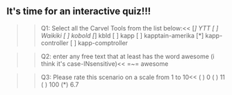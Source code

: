 ## It's time for an interactive quiz!!!

>>Q1: Select all the Carvel Tools from the list below:<<
[*] YTT
[ ] Waikiki
[ ] kobold
[*] kbld
[ ] kapp
[ ] kapptain-amerika
[*] kapp-controller
[ ] kapp-comptroller

>>Q2: enter any free text that at least has the word awesome (i think it's
>>case-INsensitive)<<
=~= awesome

>>Q3: Please rate this scenario on a scale from 1 to 10<<
( ) 0
( ) 11
( ) 100
(*) 6.7


